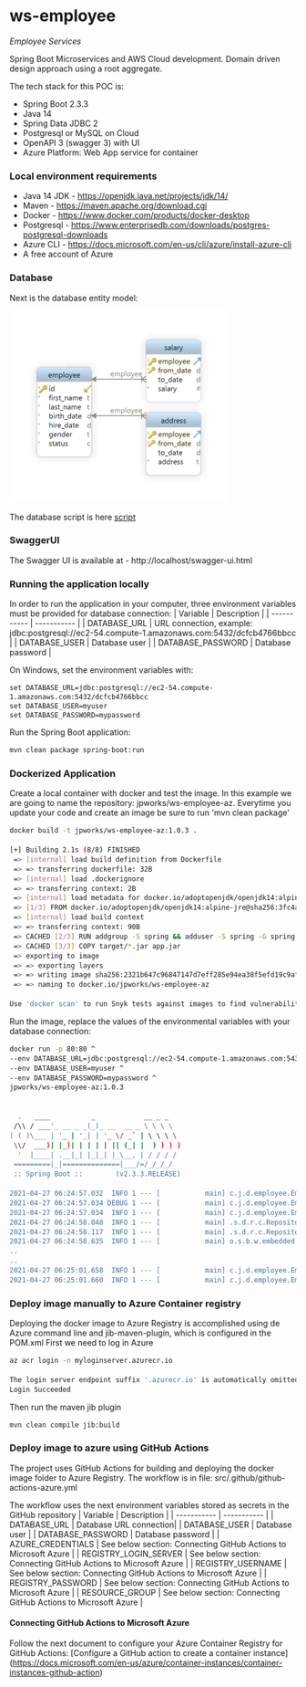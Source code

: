 # ws-employee
*Employee Services*

Spring Boot Microservices and AWS Cloud development. Domain driven design approach using a root aggregate. 

The tech stack for this POC is:
* Spring Boot 2.3.3
* Java 14
* Spring Data JDBC 2
* Postgresql or MySQL on Cloud 
* OpenAPI 3 (swagger 3) with UI
* Azure Platform: Web App service for container
 
### Local environment requirements
* Java 14 JDK - https://openjdk.java.net/projects/jdk/14/
* Maven - https://maven.apache.org/download.cgi
* Docker - https://www.docker.com/products/docker-desktop
* Postgresql - https://www.enterprisedb.com/downloads/postgres-postgresql-downloads
* Azure CLI - https://docs.microsoft.com/en-us/cli/azure/install-azure-cli
* A free account of Azure

### Database
Next is the database entity model:

![Database Diagram](/doc/EntityModel.png)

The database script is here [script](/doc/database.sql)

### SwaggerUI
The Swagger UI is available at - http://localhost/swagger-ui.html

### Running the application locally
In order to run the application in your computer, three environment variables must be provided
for database connection:
| Variable      | Description |
| ----------- | ----------- |
| DATABASE_URL      | URL connection, example: jdbc:postgresql://ec2-54.compute-1.amazonaws.com:5432/dcfcb4766bbcc       |
| DATABASE_USER      | Database user       |
| DATABASE_PASSWORD      | Database password       |
 
On Windows, set the environment variables with:
```
set DATABASE_URL=jdbc:postgresql://ec2-54.compute-1.amazonaws.com:5432/dcfcb4766bbcc
set DATABASE_USER=myuser
set DATABASE_PASSWORD=mypassword
```

Run the Spring Boot application:
```bash
mvn clean package spring-boot:run
```

### Dockerized Application
Create a local container with docker and test the image. In this example we are going to name the repository: jpworks/ws-employee-az. Everytime you update your code and create an image be sure to run 'mvn clean package'  
```bash
docker build -t jpworks/ws-employee-az:1.0.3 .

[+] Building 2.1s (8/8) FINISHED
 => [internal] load build definition from Dockerfile                                                                            0.0s
 => => transferring dockerfile: 32B                                                                                             0.0s
 => [internal] load .dockerignore                                                                                               0.0s
 => => transferring context: 2B                                                                                                 0.0s
 => [internal] load metadata for docker.io/adoptopenjdk/openjdk14:alpine-jre                                                    1.8s
 => [1/3] FROM docker.io/adoptopenjdk/openjdk14:alpine-jre@sha256:3fc4afe28bb469b7b1915bc936fe7daa57b9b85d9bceaadecd09e12315a4  0.0s
 => [internal] load build context                                                                                               0.0s
 => => transferring context: 90B                                                                                                0.0s
 => CACHED [2/3] RUN addgroup -S spring && adduser -S spring -G spring                                                          0.0s
 => CACHED [3/3] COPY target/*.jar app.jar                                                                                      0.0s
 => exporting to image                                                                                                          0.0s
 => => exporting layers                                                                                                         0.0s
 => => writing image sha256:2321b647c96847147d7eff285e94ea38f5efd19c9afc8eb2b7aadc2279e08371                                    0.0s
 => => naming to docker.io/jpworks/ws-employee-az                                                                               0.0s

Use 'docker scan' to run Snyk tests against images to find vulnerabilities and learn how to fix them
```

Run the image, replace the values of the environmental variables with your database connection:
```bash
docker run -p 80:80 ^
--env DATABASE_URL=jdbc:postgresql://ec2-54.compute-1.amazonaws.com:5432/dcfcb4766bbcc ^
--env DATABASE_USER=myuser ^
--env DATABASE_PASSWORD=mypassword ^
jpworks/ws-employee-az:1.0.3


  .   ____          _            __ _ _
 /\\ / ___'_ __ _ _(_)_ __  __ _ \ \ \ \
( ( )\___ | '_ | '_| | '_ \/ _` | \ \ \ \
 \\/  ___)| |_)| | | | | || (_| |  ) ) ) )
  '  |____| .__|_| |_|_| |_\__, | / / / /
 =========|_|==============|___/=/_/_/_/
 :: Spring Boot ::        (v2.3.3.RELEASE)

2021-04-27 06:24:57.032  INFO 1 --- [           main] c.j.d.employee.EmployeeApplication       : Starting EmployeeApplication v1.0.3 on 94702582d48e with PID 1 (/app.jar started by spring in /)
2021-04-27 06:24:57.034 DEBUG 1 --- [           main] c.j.d.employee.EmployeeApplication       : Running with Spring Boot v2.3.3.RELEASE, Spring v5.2.8.RELEASE
2021-04-27 06:24:57.034  INFO 1 --- [           main] c.j.d.employee.EmployeeApplication       : The following profiles are active: local
2021-04-27 06:24:58.048  INFO 1 --- [           main] .s.d.r.c.RepositoryConfigurationDelegate : Bootstrapping Spring Data JDBC repositories in DEFAULT mode.
2021-04-27 06:24:58.117  INFO 1 --- [           main] .s.d.r.c.RepositoryConfigurationDelegate : Finished Spring Data repository scanning in 64ms. Found 1 JDBC repository interfaces.
2021-04-27 06:24:58.635  INFO 1 --- [           main] o.s.b.w.embedded.tomcat.TomcatWebServer  : Tomcat initialized with port(s): 80 (http)
..
..
2021-04-27 06:25:01.658  INFO 1 --- [           main] c.j.d.employee.EmployeeApplication       : Started EmployeeApplication in 5.481 seconds (JVM running for 6.11)
2021-04-27 06:25:01.660  INFO 1 --- [           main] c.j.d.employee.EmployeeApplication       : Application version: com.jpworks:ws-employee-az:ws-employee-az:1.0.3, 2021-04-27T05:36:32.583Z

```

### Deploy image manually to Azure Container registry
Deploying the docker image to Azure Registry is accomplished using de Azure command line and jib-maven-plugin, which is configured in the POM.xml
First we need to log in Azure
```bash
az acr login -n myloginserver.azurecr.io

The login server endpoint suffix '.azurecr.io' is automatically omitted.
Login Succeeded
```

Then run the maven jib plugin
```bash
mvn clean compile jib:build
```

### Deploy image to azure using GitHub Actions
The project uses GitHub Actions for building and deploying the docker image folder to Azure Registry.
The workflow is in file: src/.github/github-actions-azure.yml

The workflow uses the next environment variables stored as secrets in the GitHub repository
| Variable      | Description |
| ----------- | ----------- |
| DATABASE_URL       | Database URL connection|
| DATABASE_USER      | Database user |
| DATABASE_PASSWORD  | Database password  |
| AZURE_CREDENTIALS       | See below section: Connecting GitHub Actions to Microsoft Azure |
| REGISTRY_LOGIN_SERVER      | See below section: Connecting GitHub Actions to Microsoft Azure |
| REGISTRY_USERNAME  | See below section: Connecting GitHub Actions to Microsoft Azure  |
| REGISTRY_PASSWORD       | See below section: Connecting GitHub Actions to Microsoft Azure |
| RESOURCE_GROUP      | See below section: Connecting GitHub Actions to Microsoft Azure |

#### Connecting GitHub Actions to Microsoft Azure
Follow the next document to configure your Azure Container Registry for GitHub Actions: [Configure a GitHub action to create a container instance]
(https://docs.microsoft.com/en-us/azure/container-instances/container-instances-github-action)